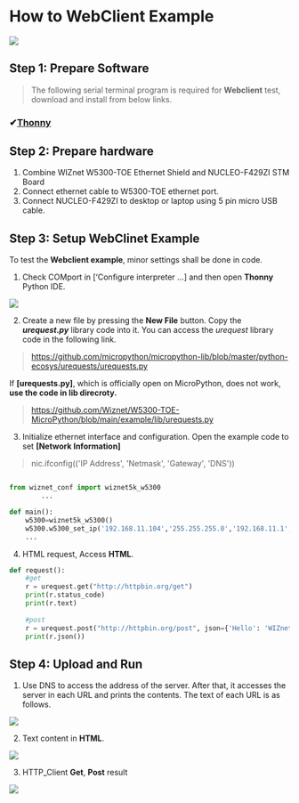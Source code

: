 # How to WebClient Example

![][link-http]


## Step 1: Prepare Software

> The following serial terminal program is required for **Webclient** test, download and install from below links.

### &#10004;[**Thonny**][link-thonny]


## Step 2: Prepare hardware

1. Combine WIZnet W5300-TOE Ethernet Shield and NUCLEO-F429ZI STM Board
2. Connect ethernet cable to W5300-TOE ethernet port.
3. Connect NUCLEO-F429ZI to desktop or laptop using 5 pin micro USB cable.


## Step 3: Setup WebClinet Example

To test the **Webclient example**, minor settings shall be done in code.

1. Check COMport in [‘Configure interpreter …] and then open **Thonny** Python IDE.

![][link-thonny_setup]

2. Create a new file by pressing the **New File** button. Copy the ***urequest.py*** library code into it. You can access the *urequest* library code in the following link.
> https://github.com/micropython/micropython-lib/blob/master/python-ecosys/urequests/urequests.py

 If **[urequests.py]**, which is officially open on MicroPython, does not work, **use the code in lib direcroty.** 
> https://github.com/Wiznet/W5300-TOE-MicroPython/blob/main/example/lib/urequests.py

3. Initialize ethernet interface and configuration.
Open the example code to set **[Network Information]**

> nic.ifconfig(('IP Address', 'Netmask', 'Gateway', 'DNS'))

```python

from wiznet_conf import wiznet5k_w5300
		...

def main():
    w5300=wiznet5k_w5300()
    w5300.w5300_set_ip('192.168.11.104','255.255.255.0','192.168.11.1','8.8.8.8')
    ...

```

4. HTML request, Access **HTML**.

```python
def request():
    #get
    r = urequest.get("http://httpbin.org/get")
    print(r.status_code)
    print(r.text)
    
    #post
    r = urequest.post("http://httpbin.org/post", json={'Hello': 'WIZnet'})
    print(r.json())
```



## Step 4: Upload and Run

1. Use DNS to access the address of the server. After that, it accesses the server in each URL and prints the contents. The text of each URL is as follows.

![][link-webclient_1]

2. Text content in **HTML**.

![][link-webclient_2]

3. HTTP_Client **Get**, **Post** result

![][link-webclient_3]






<!--
Link
-->

[link-thonny]: https://thonny.org/

[link-http]: https://github.com/Wiznet/W5300-TOE-MicroPython/blob/main/static/images/HTTP/HTTP.png
[link-thonny_setup]: https://github.com/Wiznet/W5300-TOE-MicroPython/blob/main/static/images/thonny-setup_example.png

[link-webclient_1]: https://github.com/Wiznet/W5300-TOE-MicroPython/blob/main/static/images/HTTP/webclient_1.png
[link-webclient_2]: https://github.com/Wiznet/W5300-TOE-MicroPython/blob/main/static/images/HTTP/webclient_2.png
[link-webclient_3]: https://github.com/Wiznet/W5300-TOE-MicroPython/blob/main/static/images/HTTP/webclient_3.png

